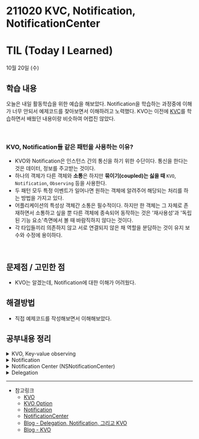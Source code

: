 # 211020 KVC, Notification, NotificationCenter
# TIL (Today I Learned)

10월 20일 (수)

## 학습 내용
오늘은 내일 활동학습을 위한 예습을 해보았다. Notification을 학습하는 과정중에 이해가 너무 안되서 예제코드를 찾아보면서 이해하려고 노력했다. KVO는 이전에 [KVC](https://github.com/leeari95/TIL/blob/main/2021-10/211012%20%ED%94%84%EB%A1%9C%EC%A0%9D%ED%8A%B8%2C%20Properties%2C%20KeyPath%2C%20KVC%2C%20iOS%2C%20HIG.md)를 학습하면서 배웠던 내용이랑 비슷하여 어렵진 않았다.

&nbsp;
### KVO, Notification들 같은 패턴을 사용하는 이유?
- KVO와 Notification은 인스턴스 간의 통신을 하기 위한 수단이다. 통신을 한다는 것은 데이터, 정보를 주고받는 것이다.
- 하나의 객체가 다른 객체와 **소통**은 하지만 **묶이기(coupled)는 싫을 때** `KVO`, `Notification`, `Observing` 등을 사용한다.
- 두 패턴 모두 특정 이벤트가 일어나면 원하는 객체에 알려주어 해당되는 처리를 하는 방법을 가지고 있다.
- 어플리케이션의 특성상 객체간 소통은 필수적이다. 하지만 한 객체는 그 자체로 존재하면서 소통하고 싶을 뿐 다른 객체에 종속되어 동작하는 것은 '재사용성'과 '독립된 기능 요소'측면에서 볼 때 바람직하지 않다는 것이다.
- 각 타입들끼리 의존하지 않고 서로 연결되지 않은 채 역할을 분담하는 것이 유지 보수와 수정에 용이하다.


&nbsp;

## 문제점 / 고민한 점
- KVO는 알겠는데, Notification에 대한 이해가 어려웠다.
&nbsp;

## 해결방법
- 직접 예제코드를 작성해보면서 이해해보았다.
&nbsp;

## 공부내용 정리
<details>
<summary>KVO, Key-value observing</summary>
<div markdown="1">

KVO는 A객체에서 B객체의 프로퍼티가 변화됨을 감지할 수 있는 패턴이다. Notification이 주로 Controller와 다른 객체 사이의 관계를 다룬다면 KVO는 객체와 객체 사이의 관계를 다루는데 적합하다. 메소드나 다른 액션에서 나타나는 것이 아니라 프로퍼티의 상태에 반응하는 형태이다.

# 장점
* 두 객체 사이의 정보를 맞춰주는 것이 쉽다
* New / old value를 쉽게 얻을 수 있다.
* KeyPath로 옵저빙하기 때문에 nested objects도 옵저빙이 가능하다.
# 단점
* NSobject를 상속받는 객체에서만 사용이 가능하다.
* dealloc될 때 옵저버를 지워줘야 한다.
* 많은 value를 감지할 때는 많은 조건문이 필요하다.

---

* 객체의 프로퍼티의 변경사항을 다른 객체에 알리기 위해 사용하는 코코아 프로그래밍 패턴
* Model과 View와 같이 논리적으로 분리된 파트간의 변경사항을 전달하는데 유용함
* NSObject를 상속한 클래스에서만 KVO를 사용할 수 있다.

---

# Observing을 위한 Setup
```swift
class Person: NSObject {
    let name: String
    @objc dynamic var age: Int
    
    init(name: String, age: Int) {
        self.name = name
        self.age = age
    }
}
```

1. age가 변경하는 걸 다른 객체에게 알리고 싶다면 위 예제처럼 NSObject 상속을 받아야한다. 
    SObject를 상속한 클래스에서만 KVO를 사용할 수 있기 때문이다. 
    상속을 해야하므로 class에서만 사용가능하다. 

2. observe하려는 프로퍼티에 @objc attribute와 dynamic modifier를 추가해야한다.

---

# Observer 정의

KeyPath를 사용하여 프로퍼티 KeyPath에 observer를 추가할 수 있다.
- 관찰자 클래스의 인스턴스는 하나 이상의 속성에 대한 변경사항에 대한 정보를 관리한다.
- 관찰자를 만들 때 관찰하려는 속성을 참조하는 키 경로로 메서드를 호출하여 관찰을 시작한다.

```swift
var person = Person(name: "ari", age: 20)

person.observe(\.age , options: [.old, .new]) { (object, change) in
    print("갑자기 \(object.name)의 나이(\(change.oldValue!))가 \(change.newValue!)살이 되어버렸다...")
}
person.age = 24 // 갑자기 ari의 나이(20)가 24살이 되어버렸다...
person.age = 27 //갑자기 ari의 나이(24)가 27살이 되어버렸다...
```

## 프로퍼티 옵저버와 다른점이 뭘까?
* 프로퍼티 옵저버는 타입 정의 내부에 위치 
    KVO는 타입 정의 외부에서 observer를 추가할 때 사용

</div>
</details>
<details>
<summary>Notification</summary>
<div markdown="1">

싱글턴 객체중 하나이므로 이벤트들의 발생 여부를 옵저버를 등록한 객체들에게 Notification을 post하는 방식으로 사용한다. Notification Name이라는 Key 값을 통해 보내고 받을 수 있다.

# 장점
* 많은 줄의 코드가 필요없이 쉽게 구현이 가능하다.
* 다수의 객체들에게 동시에 이벤트의 발생을 알려줄 수 있다.
* Notification과 관련된 정보를 Any? 타입의 object, [AnyHashable : Any]? 타입의 userInfo로 전달할 수 있다.
# 단점
* key 값으로 Notification의 이름과 userInfo를 서로 맞추기 때문에 컴파일시 구독이 잘 되고 있는지, 올바르게 userInfo의 value를 받아오는지 체크가 불가능 하다
* 추적이 쉽지 않을 수도 있다
* Notification post 이후 정보를 받을 수 없다.

---

# Notification
NotificationCenter를 통해 정보를 저장하기 위한 구조체다.
옵저버들에게 전달되는 구조체로 정보가 담겨있고, 해당 알림을 등록한 옵저버에게만 전달된다. 구조체는 아래와 같이 구성되어 있다.

```swift
var name: Notification.Name
var object: Any?
userInfo: [AnyHashable : Any]?
```

### name
전달하고자 하는 notification의 이름 (이걸 통해 알림을 식별한다)

### object 
발송자가 옵저버에게 보내려고 하는 객체. 주로 발송자 객체를 전달하는 데 쓰임

### userInfo 
notification과 관련된 값 또는 객체의 저장소. Extra data를 보내는데 사용 가능

</div>
</details>
<details>
<summary>Notification Center (NSNotificationCenter)</summary>
<div markdown="1">

![](https://i.imgur.com/G0xAvnT.png)
notification이 오면 observer pattern을 통해서 등록된 옵저버들에게 notification을 전달하기 위해 사용하는 클래스.
notification을 발송하면 NotificationCenter에서 메세지를 전달한 observer를 처리할 때까지 대기한다.
즉, 흐름이 동기적으로 흘러간다.
- otification Center를 통해서 앱의 한 파트에서 다른 파트로 데이터를 전달할 수 있다.
- Notification이 오면 등록된 observer list를 스캔한다.
- Notification Center는 어플리케이션 어느 곳에서 어느 객체와도 상호작용을 할 수 있다.

## 상호 작용을 하기 전에 extension으로 Notification.Name을 추가해주면 편리하다.
```swift
// Notification Name 설정
extension Notification.Name {
    static let secret = Notification.Name("Shh")
}
```

NotificationCenter로 Post하기 (발송하기)
Post가 핵심이다. Name의 해당자들에게 일을 수행하라고 시킨다.
```swift
// 노티피케이션 발송
NotificationCenter.default.post(name: Notification.Name.secret, object: nil, userInfo: [NotificationKey.password: "암호는 !@#$"])
```
* name
전달하고자 하는 notification의 이름 (이걸 통해 알림을 식별)
* object
addObserver의 object 부분과 목적이 동일한데, 특정 sender의 notification만 받고 싶은 경우 작성 해주면 된다. filter 기능과 같다고 생각하면 될 것 같다. 없으면 nil
* userInfo
notification과 관련된 값이다. extra data를 보내는데 사용한다.

# Notification Center에 Observer 등록하기
* notification을 observe 해주기 전에 Notification Center에 `addObserver` 과정을 무조건 먼저 거쳐줘야 원하는 신호를 관찰 가능하니까 주의하도록 하자.
* `addObserver`가 있으면 `removeObserver(_:name:object:)`도 있는데 방식은 같다.

```swift
// Notification Name 설정
NotificationCenter.default.addObserver(self, selector: #selector(answerToMaster(notification:)), name: Notification.Name.secret, object: nil)

@objc func answerToMaster(notification: Notification) {
    // notification.userInfo 값을 받아온다.
    guard let key = notification.userInfo?[NotificationKey.password] as? String else {
        return
    }
    print("\(name): \(key)")
}
```

# NotificationCenter는 언제 사용해야할까?
* 앱 내에서 공식적인 연결이 없는 두 개 이상의 컴포넌트들이 상호작용이 필요할 때
* 상호작용이 반복적으로 그리고 지속적으로 이루어져야 할 때
* 일대다 또는 다대다 통신을 사용하는 경우

---

# 예제 코드 풀버전
```swift
// Notification Name 설정
extension Notification.Name {
    static let secret = Notification.Name("Shh")
}

// Notification과 관련된 인스턴스
enum NotificationKey {
    case password
}

class Master {
    func callPassword() {
        print("마스터: 벽면에 쓰여있는 암호를 읊어봐.")
        // NotificationCenter로 Post하기 (발송하기)
        NotificationCenter.default.post(name: Notification.Name.secret, object: nil, userInfo: [NotificationKey.password: "!@#$"])
    }
}

class Friend {
    let name: String
    
    init(name: String) {
        self.name = name
        // NotificationCenter에 Observer 등록하기
        NotificationCenter.default.addObserver(self, selector: #selector(answerToMaster(notification:)), name: Notification.Name.secret, object: nil)
    }
    @objc func answerToMaster(notification: Notification) {
        // notification.userInfo 값을 받아온다.
        guard let object = notification.userInfo?[NotificationKey.password] as? String else {
            return
        }
        print("\(name): 암호는 \(object)")
    }
}

let master = Master()

// 관찰자들 (observer)
let ariOwn = Friend(name: "아리랑")
let ariTwo = Friend(name: "쓰리랑")
let ariThree = Friend(name: "아라리오")

// observer들에게 일을 수행하라고 시킨다
master.callPassword()
/*
마스터: 벽면에 쓰여있는 암호를 읊어봐.
아리랑: 암호는 !@#$
쓰리랑: 암호는 !@#$
아라리오: 암호는 !@#$
/*
```

</div>
</details>
<details>
<summary>Delegation</summary>
<div markdown="1">

Delegate는 보통 Protocol을 정의하여 사용된다. Protocol이란 일종의 기능 명세서 같은 것으로 Delefate로 지정된 객체가 해야하는 메소드들의 원형을 적어놓는다. Delegate 역할을 하려는 객체는 이 Protocol을 따르며 원형만 있던 메소드들의 구현을 한다. 이렇게 세팅 후 이전 객체는 어떤 이벤트가 일어났을 시 Delegate로 지정한 객체에 알려줄 수 있다.

# 장점
* 매우 엄격한 Syntax로 인해 프로토콜에 필요한 메서드들이 명확하게 명시된다.
* 컴파일 시 경고나 에러가 떠서 프로토콜의 구현되지 않은 메소드들을 알려준다
* 로직의 흐름을 따라가기 쉽다
* 프로토콜 메소드로 알려주는 것 뿐만 아니라 정보를 받을 수 있다.
* 커뮤니케이션 과정을 유지하고 모니터링하는 제 3의 객체가 필요없다. (NotificationCenter같은 외부 객체)
* 프로토콜이 컨트롤러의 범위 안에서 정의된다.

# 단점
* 많은 줄의 코드가 필요하다
* delegate 설정에 nil이 들어가지 않게 주의해야한다. 크래시를 일으킬 수 있다.
* 많은 객체들에게 이벤트를 알려주는 것이 어렵고 비효율적이다. (가능은 하다.)

</div>
</details>

---

- 참고링크
    - [KVO](https://developer.apple.com/documentation/swift/cocoa_design_patterns/using_key-value_observing_in_swift)
    - [KVO Option](https://developer.apple.com/documentation/foundation/nskeyvalueobservingoptions)
    - [Notification](https://developer.apple.com/documentation/foundation/notification)
    - [NotificationCenter](https://developer.apple.com/documentation/foundation/notificationcenter)
    - [Blog - Delegation, Notification, 그리고 KVO](https://medium.com/@Alpaca_iOSStudy/delegation-notification-%EA%B7%B8%EB%A6%AC%EA%B3%A0-kvo-82de909bd29)
    - [Blog - KVO](https://zeddios.tistory.com/1220)


